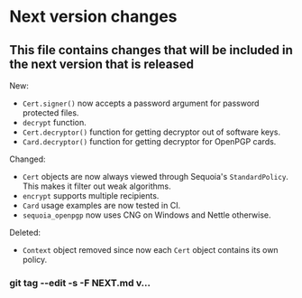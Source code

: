 # Next version changes
## This file contains changes that will be included in the next version that is released

New:
  - `Cert.signer()` now accepts a password argument for password protected files.
  - `decrypt` function.
  - `Cert.decryptor()` function for getting decryptor out of software keys.
  - `Card.decryptor()` function for getting decryptor for OpenPGP cards.

Changed:
  - `Cert` objects are now always viewed through Sequoia's `StandardPolicy`. This makes it filter out weak algorithms.
  - `encrypt` supports multiple recipients.
  - `Card` usage examples are now tested in CI.
  - `sequoia_openpgp` now uses CNG on Windows and Nettle otherwise.

Deleted:
  - `Context` object removed since now each `Cert` object contains its own policy.

### git tag --edit -s -F NEXT.md v...
